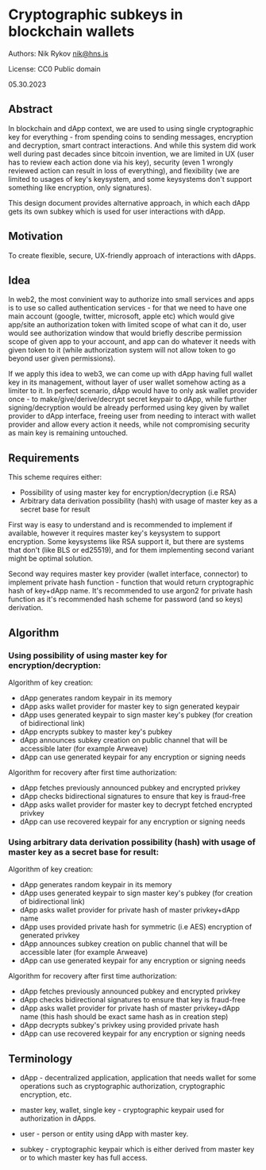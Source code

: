 # Cryptographic subkeys in blockchain wallets
Authors: Nik Rykov <nik@hns.is>

License: CC0 Public domain

05.30.2023



## Abstract
In blockchain and dApp context, we are used to using single cryptographic key for everything - from spending coins to sending messages, encryption and decryption, smart contract interactions.
And while this system did work well during past decades since bitcoin invention, we are limited in UX (user has to review each action done via his key), security (even 1 wrongly reviewed action can result in loss of everything), and flexibility (we are limited to usages of key's keysystem, and some keysystems don't support something like encryption, only signatures).

This design document provides alternative approach, in which each dApp gets its own subkey which is used for user interactions with dApp.

## Motivation
To create flexible, secure, UX-friendly approach of interactions with dApps.

## Idea
In web2, the most convinient way to authorize into small services and apps is to use so called authentication services - for that we need to have one main account (google, twitter, microsoft, apple etc) which would give app/site an authorization token with limited scope of what can it do, user would see authorization window that would briefly describe permission scope of given app to your account, and app can do whatever it needs with given token to it (while authorization system will not allow token to go beyond user given permissions).

If we apply this idea to web3, we can come up with dApp having full wallet key in its management, without layer of user wallet somehow acting as a limiter to it. 
In perfect scenario, dApp would have to only ask wallet provider once - to make/give/derive/decrypt secret keypair to dApp, while further signing/decryption would be already performed using key given by wallet provider to dApp interface, freeing user from needing to interact with wallet provider and allow every action it needs, while not compromising security as main key is remaining untouched. 


## Requirements

This scheme requires either:
- Possibility of using master key for encryption/decryption (i.e RSA)
- Arbitrary data derivation possibility (hash) with usage of master key as a secret base for result

First way is easy to understand and is recommended to implement if available, however it requires master key's keysystem to support encryption. 
Some keysystems like RSA support it, but there are systems that don't (like BLS or ed25519), and for them implementing second variant might be optimal solution.

Second way requires master key provider (wallet interface, connector) to implement private hash function - function that would return cryptographic hash of key+dApp name.
It's recommended to use argon2 for private hash function as it's recommended hash scheme for password (and so keys) derivation.

## Algorithm

### Using possibility of using master key for encryption/decryption:

Algorithm of key creation: 
- dApp generates random keypair in its memory
- dApp asks wallet provider for master key to sign generated keypair
- dApp uses generated keypair to sign master key's pubkey (for creation of bidirectional link)
- dApp encrypts subkey to master key's pubkey
- dApp announces subkey creation on public channel that will be accessible later (for example Arweave)
- dApp can use generated keypair for any encryption or signing needs

Algorithm for recovery after first time authorization:
- dApp fetches previously announced pubkey and encrypted privkey
- dApp checks bidirectional signatures to ensure that key is fraud-free
- dApp asks wallet provider for master key to decrypt fetched encrypted privkey
- dApp can use recovered keypair for any encryption or signing needs

### Using arbitrary data derivation possibility (hash) with usage of master key as a secret base for result:

Algorithm of key creation: 
- dApp generates random keypair in its memory
- dApp uses generated keypair to sign master key's pubkey (for creation of bidirectional link)
- dApp asks wallet provider for private hash of master privkey+dApp name
- dApp uses provided private hash for symmetric (i.e AES) encryption of generated privkey
- dApp announces subkey creation on public channel that will be accessible later (for example Arweave)
- dApp can use generated keypair for any encryption or signing needs

Algorithm for recovery after first time authorization:
- dApp fetches previously announced pubkey and encrypted privkey
- dApp checks bidirectional signatures to ensure that key is fraud-free
- dApp asks wallet provider for private hash of master privkey+dApp name (this hash should be exact same hash as in creation step)
- dApp decrypts subkey's privkey using provided private hash 
- dApp can use recovered keypair for any encryption or signing needs

## Terminology

- dApp - decentralized application, application that needs wallet for some operations such as cryptographic authorization, cryptographic encryption, etc. 

- master key, wallet, single key - cryptographic keypair used for authorization in dApps.

- user - person or entity using dApp with master key. 

- subkey - cryptographic keypair which is either derived from master key or to which master key has full access.
 
